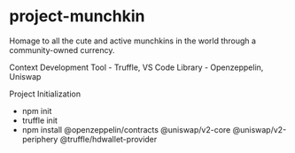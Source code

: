 # project-munchkin
Homage to all the cute and active munchkins in the world through a community-owned currency.

Context
Development Tool - Truffle, VS Code
Library - Openzeppelin, Uniswap

Project Initialization
- npm init
- truffle init
- npm install @openzeppelin/contracts @uniswap/v2-core @uniswap/v2-periphery @truffle/hdwallet-provider